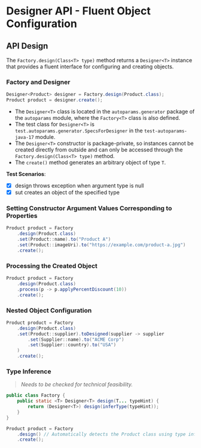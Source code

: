 # Designer API - Fluent Object Configuration

## API Design

The `Factory.design(Class<T> type)` method returns a `Designer<T>` instance that provides a fluent interface for configuring and creating objects.

### Factory and Designer<T>

```java
Designer<Product> designer = Factory.design(Product.class);
Product product = designer.create();
```

- The `Designer<T>` class is located in the `autoparams.generator` package of the `autoparams` module, where the `Factory<T>` class is also defined.
- The test class for `Designer<T>` is `test.autoparams.generator.SpecsForDesigner` in the `test-autoparams-java-17` module.
- The `Designer<T>` constructor is package-private, so instances cannot be created directly from outside and can only be accessed through the `Factory.design(Class<T> type)` method.
- The `create()` method generates an arbitrary object of type `T`.

**Test Scenarios**:

- [x] design throws exception when argument type is null
- [x] sut creates an object of the specified type

### Setting Constructor Argument Values Corresponding to Properties

```java
Product product = Factory
    .design(Product.class)
    .set(Product::name).to("Product A")
    .set(Product::imageUri).to("https://example.com/product-a.jpg")
    .create();
```

### Processing the Created Object

```java
Product product = Factory
    .design(Product.class)
    .process(p -> p.applyPercentDiscount(10))
    .create();
```

### <WIP> Nested Object Configuration

```java
Product product = Factory
    .design(Product.class)
    .set(Product::supplier).toDesigned(supplier -> supplier
        .set(Supplier::name).to("ACME Corp")
        .set(Supplier::country).to("USA")
    )
    .create();
```

### <WIP> Type Inference

> *Needs to be checked for technical feasibility.*

```java
public class Factory {
    public static <T> Designer<T> design(T... typeHint) {
        return (Designer<T>) design(inferType(typeHint));
    }
}
```

```java
Product product = Factory
    .design() // Automatically detects the Product class using type inference
    .create();
```
